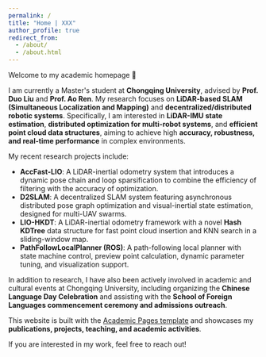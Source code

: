 ```yaml
---
permalink: /
title: "Home | XXX"
author_profile: true
redirect_from: 
  - /about/
  - /about.html
---
```


Welcome to my academic homepage 👋  

I am currently a Master's student at **Chongqing University**, advised by **Prof. Duo Liu** and **Prof. Ao Ren**. My research focuses on **LiDAR-based SLAM (Simultaneous Localization and Mapping)** and **decentralized/distributed robotic systems**. Specifically, I am interested in **LiDAR-IMU state estimation**, **distributed optimization for multi-robot systems**, and **efficient point cloud data structures**, aiming to achieve high **accuracy, robustness, and real-time performance** in complex environments.  

My recent research projects include:  
- **AccFast-LIO**: A LiDAR-inertial odometry system that introduces a dynamic pose chain and loop sparsification to combine the efficiency of filtering with the accuracy of optimization.  
- **D2SLAM**: A decentralized SLAM system featuring asynchronous distributed pose graph optimization and visual-inertial state estimation, designed for multi-UAV swarms.  
- **LIO-HKDT**: A LiDAR-inertial odometry framework with a novel **Hash KDTree** data structure for fast point cloud insertion and KNN search in a sliding-window map.  
- **PathFollowLocalPlanner (ROS)**: A path-following local planner with state machine control, preview point calculation, dynamic parameter tuning, and visualization support.  

In addition to research, I have also been actively involved in academic and cultural events at Chongqing University, including organizing the **Chinese Language Day Celebration** and assisting with the **School of Foreign Languages commencement ceremony and admissions outreach**.  

This website is built with the [Academic Pages template](https://github.com/academicpages/academicpages.github.io) and showcases my **publications, projects, teaching, and academic activities**.  

If you are interested in my work, feel free to reach out!  
